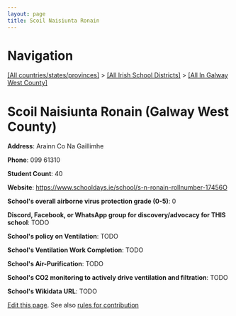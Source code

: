 ```yaml
---
layout: page
title: Scoil Naisiunta Ronain
---
```

# Navigation

[[All countries/states/provinces]](../../..) > [[All Irish School Districts]](../..) > [[All In Galway West County]](..)

# Scoil Naisiunta Ronain (Galway West County)

**Address**: Arainn Co Na Gaillimhe

**Phone**: 099 61310

**Student Count**: 40

**Website**: <https://www.schooldays.ie/school/s-n-ronain-rollnumber-17456O>

**School's overall airborne virus protection grade (0-5)**: 0

**Discord, Facebook, or WhatsApp group for discovery/advocacy for THIS school**: TODO

**School's policy on Ventilation**: TODO

**School's Ventilation Work Completion**: TODO

**School's Air-Purification**: TODO

**School's CO2 monitoring to actively drive ventilation and filtration**: TODO

**School's Wikidata URL**: TODO


[Edit this page](https://github.com/ventilate-schools/Ireland/edit/main/./Galway_West_County/Scoil_Naisiunta_Ronain.md). See also [rules for contribution](../../../contribution-rules/)